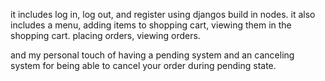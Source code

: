 it includes log in, log out, and register using djangos build in nodes.
it also includes a menu, adding items to shopping cart, viewing them in the shopping cart.
placing orders, viewing orders.

and my personal touch of having a pending system and an canceling system for being able to cancel
your order during pending state.
